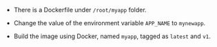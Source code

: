 - There is a Dockerfile under `/root/myapp` folder.

- Change the value of the environment variable `APP_NAME` to `mynewapp`.

- Build the image using Docker, named `myapp`, tagged as `latest` and `v1`.